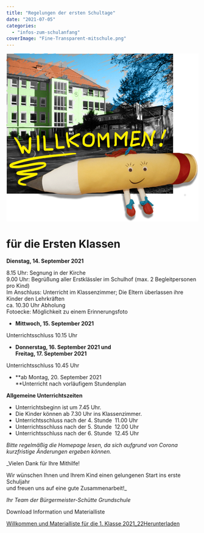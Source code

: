 ```yaml
---
title: "Regelungen der ersten Schultage"
date: "2021-07-05"
categories: 
  - "infos-zum-schulanfang"
coverImage: "Fine-Transparent-mitschule.png"
---
```


![](images/Fine-Transparent-mitschule.png)

# für die Ersten Klassen

**Dienstag, 14. September 2021**

8.15 Uhr: Segnung in der Kirche  
9.00 Uhr: Begrüßung aller Erstklässler im Schulhof (max. 2 Begleitpersonen pro Kind)   
Im Anschluss: Unterricht im Klassenzimmer; Die Eltern überlassen ihre Kinder den Lehrkräften  
ca. 10.30 Uhr Abholung  
Fotoecke: Möglichkeit zu einem Erinnerungsfoto

- **Mittwoch, 15. September 2021**

Unterrichtsschluss 10.15 Uhr

- **Donnerstag, 16. September 2021 und  
    Freitag, 17. September 2021**

Unterrichtsschluss 10.45 Uhr

- **ab Montag, 20. September 2021  
    **Unterricht nach vorläufigem Stundenplan

**Allgemeine Unterrichtszeiten**

- Unterrichtsbeginn ist um 7.45 Uhr.
- Die Kinder können ab 7.30 Uhr ins Klassenzimmer.
- Unterrichtsschluss nach der 4. Stunde  11.00 Uhr
- Unterrichtsschluss nach der 5. Stunde  12.00 Uhr
- Unterrichtsschluss nach der 6. Stunde  12.45 Uhr

_Bitte regelmäßig die Homepage lesen, da sich aufgrund von Corona kurzfristige Änderungen ergeben können._

_Vielen Dank für Ihre Mithilfe!  
  
Wir wünschen Ihnen und Ihrem Kind einen gelungenen Start ins erste Schuljahr  
und freuen uns auf eine gute Zusammenarbeit!_

_Ihr Team der Bürgermeister-Schütte Grundschule_

Download Information und Materialliste

[Willkommen und Materialliste für die 1. Klasse 2021\_22](https://volksschule-partenkirchen.de/wp-content/uploads/Willkommen-und-Materialliste-für-die-1.-Klasse-2021_22.pdf)[Herunterladen](https://volksschule-partenkirchen.de/wp-content/uploads/Willkommen-und-Materialliste-für-die-1.-Klasse-2021_22.pdf)
